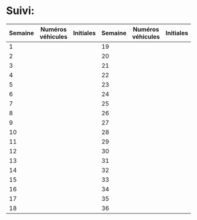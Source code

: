 # Suivi:

<div align="center">

|Semaine|Numéros véhicules|Initiales|Semaine|Numéros véhicules|Initiales|Semaine|Numéros véhicules|Initiales|
|---|---|---|---|---|---|---|---|---|
|1|||19|||37|||
|2|||20|||38|||
|3|||21|||39|||
|4|||22|||40|||
|5|||23|||41|||
|6|||24|||42|||
|7|||25|||43|||
|8|||26|||44|||
|9|||27|||45|||
|10|||28|||46|||
|11|||29|||47|||
|12|||30|||48|||
|13|||31|||49|||
|14|||32|||50|||
|15|||33|||51|||
|16|||34|||52|||
|17|||35|||53|||
|18|||36||||||

</div>
